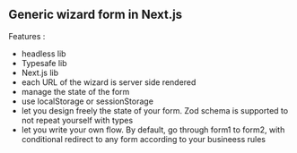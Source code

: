 ## Generic wizard form in Next.js

Features :

- headless lib
- Typesafe lib
- Next.js lib
- each URL of the wizard is server side rendered
- manage the state of the form
- use localStorage or sessionStorage
- let you design freely the state of your form. Zod schema is supported to not repeat yourself with types
- let you write your own flow. By default, go through form1 to form2, with conditional redirect to any form according to your busineess rules